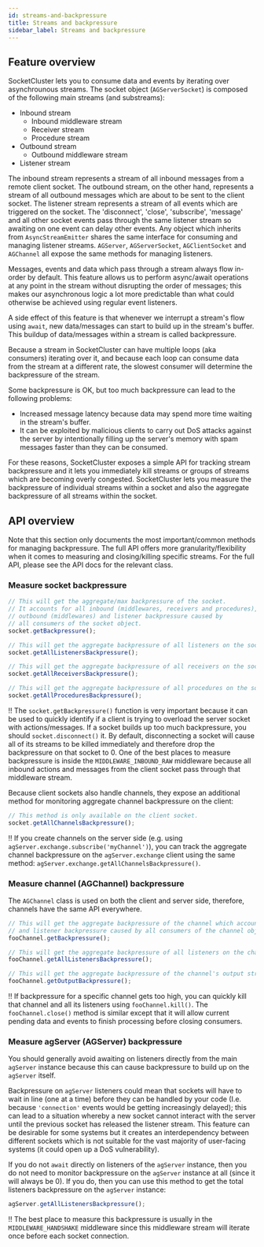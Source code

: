```yaml
---
id: streams-and-backpressure
title: Streams and backpressure
sidebar_label: Streams and backpressure
---
```


## Feature overview

SocketCluster lets you to consume data and events by iterating over asynchrounous streams.
The socket object (`AGServerSocket`) is composed of the following main streams (and substreams):

- Inbound stream
  - Inbound middleware stream
  - Receiver stream
  - Procedure stream
- Outbound stream
  - Outbound middleware stream
- Listener stream

The inbound stream represents a stream of all inbound messages from a remote client socket.
The outbound stream, on the other hand, represents a stream of all outbound messages which are about to be sent to the client socket.
The listener stream represents a stream of all events which are triggered on the socket. The 'disconnect', 'close', 'subscribe', 'message' and all other socket events pass through the same listener stream so awaiting on one event can delay other events. Any object which inherits from `AsyncStreamEmitter` shares the same interface for consuming and managing listener streams. `AGServer`, `AGServerSocket`, `AGClientSocket` and `AGChannel` all expose the same methods for managing listeners.

Messages, events and data which pass through a stream always flow in-order by default.
This feature allows us to perform async/await operations at any point in the stream without disrupting the order of messages; this makes our asynchronous logic a lot more predictable than what could otherwise be achieved using regular event listeners.

A side effect of this feature is that whenever we interrupt a stream's flow using `await`, new data/messages can start to build up in the stream's buffer.
This buildup of data/messages within a stream is called backpressure.

Because a stream in SocketCluster can have multiple loops (aka consumers) iterating over it, and because each loop can consume data from the stream at a different rate, the slowest consumer will determine the backpressure of the stream.

Some backpressure is OK, but too much backpressure can lead to the following problems:

- Increased message latency because data may spend more time waiting in the stream's buffer.
- It can be exploited by malicious clients to carry out DoS attacks against the server by intentionally filling up the server's memory with spam messages faster than they can be consumed.

For these reasons, SocketCluster exposes a simple API for tracking stream backpressure and it lets you immediately kill streams or groups of streams which are becoming overly congested. SocketCluster lets you measure the backpressure of individual streams within a socket and also the aggregate backpressure of all streams within the socket.

## API overview

Note that this section only documents the most important/common methods for managing backpressure.
The full API offers more granularity/flexibility when it comes to measuring and closing/killing specific streams.
For the full API, please see the API docs for the relevant class.

### Measure socket backpressure

```js
// This will get the aggregate/max backpressure of the socket.
// It accounts for all inbound (middlewares, receivers and procedures),
// outbound (middlewares) and listener backpressure caused by
// all consumers of the socket object.
socket.getBackpressure();

// This will get the aggregate backpressure of all listeners on the socket.
socket.getAllListenersBackpressure();

// This will get the aggregate backpressure of all receivers on the socket.
socket.getAllReceiversBackpressure();

// This will get the aggregate backpressure of all procedures on the socket.
socket.getAllProceduresBackpressure();
```

!! The `socket.getBackpressure()` function is very important because it can be used to quickly identify if a client is trying to overload the server socket with actions/messages. If a socket builds up too much backpressure, you should `socket.disconnect()` it. By default, disconnecting a socket will cause all of its streams to be killed immediately and therefore drop the backpressure on that socket to 0. One of the best places to measure backpressure is inside the `MIDDLEWARE_INBOUND_RAW` middleware because all inbound actions and messages from the client socket pass through that middleware stream.

Because client sockets also handle channels, they expose an additional method for monitoring aggregate channel backpressure on the client:

```js
// This method is only available on the client socket.
socket.getAllChannelsBackpressure();
```

!! If you create channels on the server side (e.g. using `agServer.exchange.subscribe('myChannel')`), you can track the aggregate channel backpressure on the `agServer.exchange` client using the same method: `agServer.exchange.getAllChannelsBackpressure()`.

### Measure channel (AGChannel) backpressure

The `AGChannel` class is used on both the client and server side, therefore, channels have the same API everywhere.

```js
// This will get the aggregate backpressure of the channel which accounts for all output
// and listener backpressure caused by all consumers of the channel object.
fooChannel.getBackpressure();

// This will get the aggregate backpressure of all listeners on the channel.
fooChannel.getAllListenersBackpressure();

// This will get the aggregate backpressure of the channel's output stream.
fooChannel.getOutputBackpressure();
```

!! If backpressure for a specific channel gets too high, you can quickly kill that channel and all its listeners using `fooChannel.kill()`. The `fooChannel.close()` method is similar except that it will allow current pending data and events to finish processing before closing consumers.

### Measure agServer (AGServer) backpressure

You should generally avoid awaiting on listeners directly from the main `agServer` instance because this can cause backpressure to build up on the `agServer` itself.

Backpressure on `agServer` listeners could mean that sockets will have to wait in line (one at a time) before they can be handled by your code (I.e. because `'connection'` events would be getting increasingly delayed); this can lead to a situation whereby a new socket cannot interact with the server until the previous socket has released the listener stream. This feature can be desirable for some systems but it creates an interdependency between different sockets which is not suitable for the vast majority of user-facing systems (it could open up a DoS vulnerability).

If you do not `await` directly on listeners of the `agServer` instance, then you do not need to monitor backpressure on the `agServer` instance at all (since it will always be 0). If you do, then you can use this method to get the total listeners backpressure on the `agServer` instance:

```js
agServer.getAllListenersBackpressure();
```

!! The best place to measure this backpressure is usually in the `MIDDLEWARE_HANDSHAKE` middleware since this middleware stream will iterate once before each socket connection.
